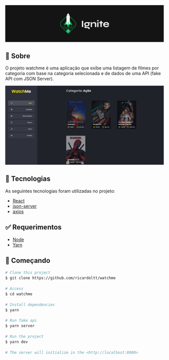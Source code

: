 <img alt="ignite" src="https://github.com/ricardoltt/watchme/blob/master/.github/background.png" />

## :dart: Sobre

O projeto watchme é uma aplicação que exibe uma listagem de filmes por categoria com base na categoria selecionada e de dados de uma API (fake API com JSON Server).<br>

<img alt="exemplo da tela" src="https://github.com/ricardoltt/watchme/blob/master/.github/1.png" />

## :rocket: Tecnologias

As seguintes tecnologias foram utilizadas no projeto:

* [React](https://pt-br.reactjs.org/E)
* [json-server](https://www.npmjs.com/package/json-server)
* [axios](https://axios-http.com/ptbr/docs/intro)

## :white_check_mark: Requerimentos

- [Node](https://nodejs.org/en/)
- [Yarn](https://yarnpkg.com/lang/en/)

## :checkered_flag: Começando

```bash
# Clone this project
$ git clone https://github.com/ricardoltt/watchme

# Access
$ cd watchme

# Install dependencies
$ yarn

# Run fake api
$ yarn server

# Run the project
$ yarn dev

# The server will initialize in the <http://localhost:8080>
```
